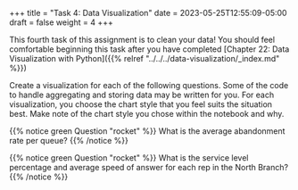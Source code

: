 +++
title = "Task 4: Data Visualization"
date = 2023-05-25T12:55:09-05:00
draft = false
weight = 4
+++

This fourth task of this assignment is to clean your data! You should feel comfortable beginning this task after you have completed [Chapter 22: Data Visualization with Python]({{% relref "../../../data-visualization/_index.md" %}})

Create a visualization for each of the following questions. Some of the code to handle aggregating and storing data may be written for you. For each visualization, you choose the chart style that you feel suits the situation best. Make note of the chart style you chose within the notebook and why.

{{% notice green Question "rocket" %}}
What is the average abandonment rate per queue?
{{% /notice %}}

{{% notice green Question "rocket" %}}
What is the service level percentage and average speed of answer for each rep in the North Branch?
{{% /notice %}}